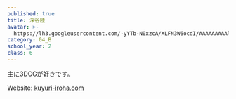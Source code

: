 ```yaml
---
published: true
title: 深谷陸
avatar: >-
  https://lh3.googleusercontent.com/-yYTb-N0xzcA/XLFN3W6ocdI/AAAAAAAAAlE/7Ibl3DEiQaMtFv0UNbY5bEy85AFbQ7tNgCLcBGAs/s400/riku_fukaya.jpg
category: 04_B
school_year: 2
class: 6
---
```

主に3DCGが好きです。

Website: [kuyuri-iroha.com](https://kuyuri-iroha.com)

